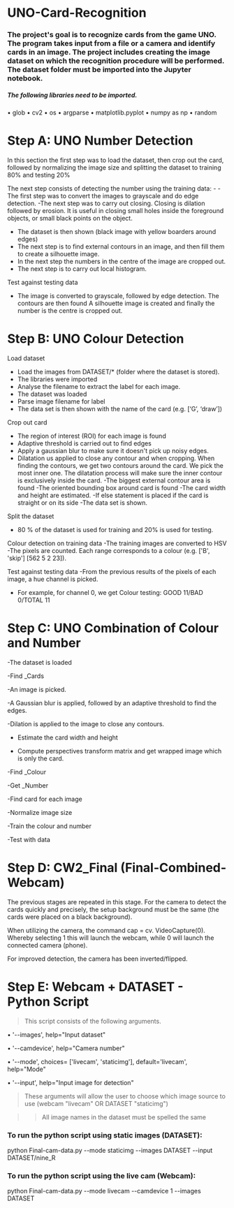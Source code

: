 # UNO-Card-Recognition
### The project's goal is to recognize cards from the game UNO. The program takes input from a file or a camera and identify cards in an image. The project includes creating the image dataset on which the recognition procedure will be performed. The dataset folder must be imported into the Jupyter notebook. 

##### The following libraries need to be imported. 

•	glob
•	cv2 
•	os
• argparse
•	matplotlib.pyplot 
•	numpy as np
•	random

# Step A: UNO Number Detection

In this section the first step was to load the dataset, then crop out the card, followed by normalizing the image size and splitting the dataset to training 80% and testing 20%

The next step consists of detecting the number using the training data: - 
-The first step was to convert the images to grayscale and do edge detection.
-The next step was to carry out closing.  Closing is dilation followed by erosion. It is useful in closing small holes inside the foreground objects, or small black points on the object.
- The dataset is then shown (black image with yellow boarders around edges)
- The next step is to find external contours in an image, and then fill them to create a silhouette image. 
-  In the next step the numbers in the centre of the image are cropped out. 
- The next step is to carry out local histogram. 


Test against testing data 
-	The image is converted to grayscale, followed by edge detection. The contours are then found
A silhouette image is created and finally the number is the centre is cropped out. 





# Step B: UNO Colour Detection

 Load dataset 
-	Load the images from DATASET/* (folder where the dataset is stored).
-	The libraries were imported 
-	Analyse the filename to extract the label for each image.
-	The dataset was loaded 
-	 Parse image filename for label
-	The data set is then shown with the name of the card (e.g. [‘G’, ‘draw’])

Crop out card
-	The region of interest (ROI) for each image is found 
-	Adaptive threshold is carried out to find edges 
-	 Apply a gaussian blur to make sure it doesn't pick up noisy edges.
-	Dilatation us applied to close any contour and when cropping. When finding the contours, we get two contours around the card. We pick the most inner one. The dilatation process will make sure the inner contour is exclusively inside the card.
-The biggest external contour area is found 
-The oriented bounding box around card is found
-The card width and height are estimated. 
-If else statement is placed if the card is straight or on its side 
-The data set is shown.

 Split the dataset 
-	80 % of the dataset is used for training and 20% is used for testing. 

Colour detection on training data
-The training images are converted to HSV 
-The pixels are counted. Each range corresponds to a colour (e.g. ['B', 'skip'] [562   5   2 23]).

Test against testing data
-From the previous results of the pixels of each image, a hue channel is picked. 
- For example, for channel 0, we get Colour testing: GOOD 11/BAD 0/TOTAL 11



# Step C: UNO Combination of Colour and Number

-The dataset is loaded 

-Find _Cards 

-An image is picked.

-A Gaussian blur is applied, followed by an adaptive threshold to find the edges.

-Dilation is applied to the image to close any contours. 

- Estimate the card width and height 

- Compute perspectives transform matrix and get wrapped image which is only the card. 

-Find _Colour

-Get _Number

-Find card for each image 

-Normalize image size 

-Train the colour and number 

-Test with data




# Step D: CW2_Final (Final-Combined-Webcam)

The previous stages are repeated in this stage. 
For the camera to detect the cards quickly and precisely, the setup background must be the same (the cards were placed on a black background).

When utilizing the camera, the command cap = cv. VideoCapture(0). Whereby selecting 1 this will launch the webcam, while 0 will launch the connected camera (phone).

For improved detection, the camera has been inverted/flipped.



# Step E: Webcam + DATASET - Python Script

>This script consists of the following arguments.

•	'--images', help="Input dataset"

•	'--camdevice',  help="Camera number"

•	'--mode', choices= ['livecam', 'staticimg'], default='livecam', help="Mode"

•	'--input', help="Input image for detection"

> These arguments will allow the user to choose which image source to use (webcam "livecam" OR DATASET "staticimg")

>> All image names in the dataset must be spelled the same 



### To run the python script using static images (DATASET):

python Final-cam-data.py --mode staticimg --images DATASET --input DATASET/nine_R 


### To run the python script using the live cam (Webcam): 

python Final-cam-data.py --mode livecam --camdevice 1 --images DATASET


